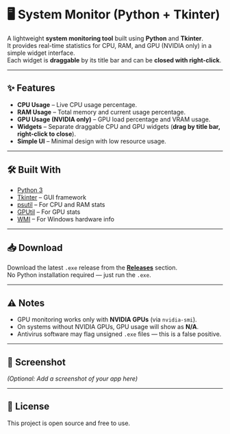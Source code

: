 # 🖥️ System Monitor (Python + Tkinter)

A lightweight **system monitoring tool** built using **Python** and **Tkinter**.  
It provides real-time statistics for CPU, RAM, and GPU (NVIDIA only) in a simple widget interface.  
Each widget is **draggable** by its title bar and can be **closed with right-click**.  

---

## ✨ Features
- **CPU Usage** – Live CPU usage percentage.  
- **RAM Usage** – Total memory and current usage percentage.  
- **GPU Usage (NVIDIA only)** – GPU load percentage and VRAM usage.  
- **Widgets** – Separate draggable CPU and GPU widgets (**drag by title bar, right-click to close**).  
- **Simple UI** – Minimal design with low resource usage.  

---

## 🛠️ Built With
- [Python 3](https://www.python.org/)  
- [Tkinter](https://docs.python.org/3/library/tkinter.html) – GUI framework  
- [psutil](https://pypi.org/project/psutil/) – For CPU and RAM stats  
- [GPUtil](https://pypi.org/project/GPUtil/) – For GPU stats  
- [WMI](https://pypi.org/project/WMI/) – For Windows hardware info  

---

## 📥 Download
Download the latest `.exe` release from the **[Releases](../../releases)** section.  
No Python installation required — just run the `.exe`.  

---

## ⚠️ Notes
- GPU monitoring works only with **NVIDIA GPUs** (via `nvidia-smi`).  
- On systems without NVIDIA GPUs, GPU usage will show as **N/A**.  
- Antivirus software may flag unsigned `.exe` files — this is a false positive.  

---

## 📸 Screenshot
*(Optional: Add a screenshot of your app here)*  

---

## 📜 License
This project is open source and free to use.  
